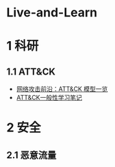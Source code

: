 # Live-and-Learn
# 1 科研
## 1.1 ATT&CK
- [网络攻击前沿：ATT&CK 模型一览](https://zhuanlan.zhihu.com/p/92581688)
- [ATT&CK一般性学习笔记](https://bbs.pediy.com/thread-254825.htm)

# 2 安全
## 2.1 恶意流量


